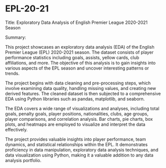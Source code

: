 # EPL-20-21

Title: Exploratory Data Analysis of English Premier League 2020-2021 Season

Summary:

This project showcases an exploratory data analysis (EDA) of the English Premier League (EPL) 2020-2021 season. The dataset consists of player performance statistics including goals, assists, yellow cards, club affiliations, and more. The objective of this analysis is to gain insights into various aspects of the EPL season and uncover interesting patterns or trends.

The project begins with data cleaning and pre-processing steps, which involve examining data quality, handling missing values, and creating new derived features. The cleaned dataset is then subjected to a comprehensive EDA using Python libraries such as pandas, matplotlib, and seaborn.

The EDA covers a wide range of visualizations and analyses, including total goals, penalty goals, player positions, nationalities, clubs, age groups, player comparisons, and correlation analysis. Bar charts, pie charts, box plots, and heatmaps are employed to visualize and interpret the data effectively.

The project provides valuable insights into player performance, team dynamics, and statistical relationships within the EPL. It demonstrates proficiency in data manipulation, exploratory data analysis techniques, and data visualization using Python, making it a valuable addition to any data analysis portfolio.
